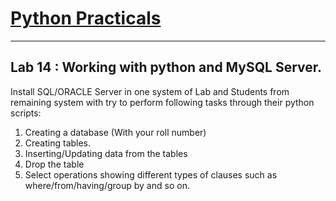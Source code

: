 # [Python Practicals](../../../)

---
## Lab 14 : Working with python and MySQL Server.


Install SQL/ORACLE Server in one system of Lab and Students from remaining system with try to perform following tasks through their python scripts:


1. Creating a database (With your roll number)
2. Creating tables.
3. Inserting/Updating data from the tables
4. Drop the table
5. Select operations showing different types of clauses such as where/from/having/group by and so on.
